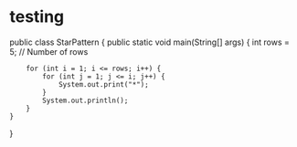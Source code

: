# testing
public class StarPattern {
    public static void main(String[] args) {
        int rows = 5; // Number of rows

        for (int i = 1; i <= rows; i++) {
            for (int j = 1; j <= i; j++) {
                System.out.print("*");
            }
            System.out.println();
        }
    }
}

